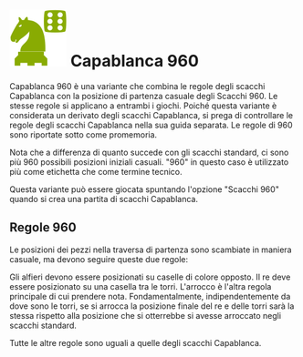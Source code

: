 # ![Capablanca960](https://github.com/gbtami/pychess-variants/blob/master/static/icons/caparandom.svg) Capablanca 960

Capablanca 960 è una variante che combina le regole degli scacchi Capablanca con la posizione di partenza casuale degli Scacchi 960. Le stesse regole si applicano a entrambi i giochi. Poiché questa variante è considerata un derivato degli scacchi Capablanca, si prega di controllare le regole degli scacchi Capablanca nella sua guida separata. Le regole di 960 sono riportate sotto come promemoria.

Nota che a differenza di quanto succede con gli scacchi standard, ci sono più 960 possibili posizioni iniziali casuali. "960" in questo caso è utilizzato più come etichetta che come termine tecnico.

Questa variante può essere giocata spuntando l'opzione "Scacchi 960" quando si crea una partita di scacchi Capablanca.

## Regole 960

Le posizioni dei pezzi nella traversa di partenza sono scambiate in maniera casuale, ma devono seguire queste due regole:

Gli alfieri devono essere posizionati su caselle di colore opposto.
Il re deve essere posizionato su una casella tra le torri.
L'arrocco è l'altra regola principale di cui prendere nota. Fondamentalmente, indipendentemente da dove sono le torri, se si arrocca la posizione finale del re e delle torri sarà la stessa rispetto alla posizione che si otterrebbe si avesse arroccato negli scacchi standard.

Tutte le altre regole sono uguali a quelle degli scacchi Capablanca.
